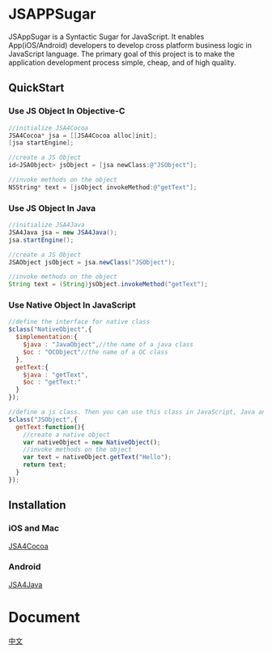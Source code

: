 # JSAPPSugar
JSAppSugar is a Syntactic Sugar for JavaScript. It enables App(iOS/Android) developers to develop cross platform business logic in JavaScript language. The primary goal of this project is to make the application development process simple, cheap, and of high quality.

## QuickStart
### Use JS Object In Objective-C
```objective-c
//initialize JSA4Cocoa
JSA4Cocoa* jsa = [[JSA4Cocoa alloc]init];
[jsa startEngine];

//create a JS Object
id<JSAObject> jsObject = [jsa newClass:@"JSObject"];

//invoke methods on the object
NSString* text = [jsObject invokeMethod:@"getText"];
```
### Use JS Object In Java
```java
//initialize JSA4Java
JSA4Java jsa = new JSA4Java();
jsa.startEngine();

//create a JS Object
JSAObject jsObject = jsa.newClass("JSObject");

//invoke methods on the object
String text = (String)jsObject.invokeMethod("getText");
```
### Use Native Object In JavaScript
```javascript
//define the interface for native class
$class("NativeObject",{
  $implementation:{
    $java : "JavaObject",//the name of a java class
    $oc : "OCObject"//the name of a OC class
  },
  getText:{
    $java : "getText",
    $oc : "getText:"
  }
});

//define a js class. Then you can use this class in JavaScript, Java and objective-c
$class("JSObject",{
  getText:function(){
    //create a native object
    var nativeObject = new NativeObject();
    //invoke methods on the object
    var text = nativeObject.getText("Hello");
    return text;
  }
});
```
## Installation
### iOS and Mac
[JSA4Cocoa](https://github.com/JSAppSugar/JSA4Cocoa)
### Android
[JSA4Java](https://github.com/JSAppSugar/JSA4Java)
# Document
[中文](https://github.com/JSAppSugar/JSAppSugar/wiki)